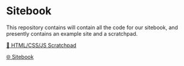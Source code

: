 # Sitebook

This repository contains will contain all the code for our sitebook, and presently contains an example site and a scratchpad.

[📝 HTML/CSS/JS Scratchpad](https://hennyh.github.io/pm-y7dt-sitebook/scratchpad/scratchpad.html)

[🌐 Sitebook](https://hennyh.github.io/pm-y7dt-sitebook/)
